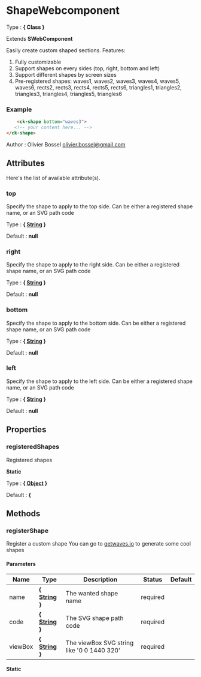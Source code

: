 # ShapeWebcomponent

<!-- @namespace: drawer-webcomponent.ShapeWebcomponent -->

Type : **{ Class }**

Extends **SWebComponent**


Easily create custom shaped sections.
Features:
1. Fully customizable
2. Support shapes on every sides (top, right, bottom and left)
3. Support different shapes by screen sizes
4. Pre-registered shapes: waves1, waves2, waves3, waves4, waves5, waves6, rects2, rects3, rects4, rects5, rects6, triangles1, triangles2, triangles3, triangles4, triangles5, triangles6


### Example
```html
	<ck-shape bottom="waves3">
   <!-- your content here... -->
</ck-shape>
```
Author : Olivier Bossel [olivier.bossel@gmail.com](mailto:olivier.bossel@gmail.com)




## Attributes

Here's the list of available attribute(s).

### top

Specify the shape to apply to the top side.
Can be either a registered shape name, or an SVG path code


Type : **{ [String](https://developer.mozilla.org/fr/docs/Web/JavaScript/Reference/Objets_globaux/String) }**

Default : **null**


### right

Specify the shape to apply to the right side.
Can be either a registered shape name, or an SVG path code


Type : **{ [String](https://developer.mozilla.org/fr/docs/Web/JavaScript/Reference/Objets_globaux/String) }**

Default : **null**


### bottom

Specify the shape to apply to the bottom side.
Can be either a registered shape name, or an SVG path code


Type : **{ [String](https://developer.mozilla.org/fr/docs/Web/JavaScript/Reference/Objets_globaux/String) }**

Default : **null**


### left

Specify the shape to apply to the left side.
Can be either a registered shape name, or an SVG path code


Type : **{ [String](https://developer.mozilla.org/fr/docs/Web/JavaScript/Reference/Objets_globaux/String) }**

Default : **null**



## Properties


### registeredShapes

Registered shapes

**Static**

Type : **{ [Object](https://developer.mozilla.org/fr/docs/Web/JavaScript/Reference/Objets_globaux/Object) }**

Default : **{**


## Methods


### registerShape

Register a custom shape
You can go to [getwaves.io](https://getwaves.io/) to generate some cool shapes



#### Parameters
Name  |  Type  |  Description  |  Status  |  Default
------------  |  ------------  |  ------------  |  ------------  |  ------------
name  |  **{ [String](https://developer.mozilla.org/fr/docs/Web/JavaScript/Reference/Objets_globaux/String) }**  |  The wanted shape name  |  required  |
code  |  **{ [String](https://developer.mozilla.org/fr/docs/Web/JavaScript/Reference/Objets_globaux/String) }**  |  The SVG shape path code  |  required  |
viewBox  |  **{ [String](https://developer.mozilla.org/fr/docs/Web/JavaScript/Reference/Objets_globaux/String) }**  |  The viewBox SVG string like '0 0 1440 320'  |  required  |

**Static**